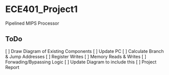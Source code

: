 # ECE401_Project1
Pipelined MIPS Processor

## ToDo
[ ] Draw Diagram of Existing Components
[ ] Update PC
[ ] Calculate Branch & Jump Addresses
[ ] Register Writes
[ ] Memory Reads & Writes
[ ] Forwading/Bypassing Logic
	[ ] Update Diagram to include this
[ ] Project Report


